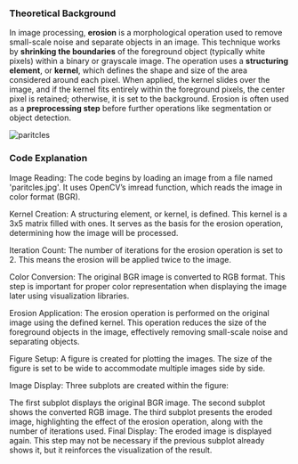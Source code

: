 ### Theoretical Background

In image processing, <b>erosion</b> is a morphological operation used to remove small-scale noise and separate objects in an image. This technique works by <b>shrinking the boundaries</b> of the foreground object (typically white pixels) within a binary or grayscale image. The operation uses a <b>structuring element</b>, or <b>kernel</b>, which defines the shape and size of the area considered around each pixel. When applied, the kernel slides over the image, and if the kernel fits entirely within the foreground pixels, the center pixel is retained; otherwise, it is set to the background. Erosion is often used as a <b>preprocessing step</b> before further operations like segmentation or object detection.

![paritcles](https://github.com/user-attachments/assets/88eee482-fc66-4f16-9cfa-83a1058446ec)

### Code Explanation

Image Reading: The code begins by loading an image from a file named 'paritcles.jpg'. It uses OpenCV’s imread function, which reads the image in color format (BGR).

Kernel Creation: A structuring element, or kernel, is defined. This kernel is a 3x5 matrix filled with ones. It serves as the basis for the erosion operation, determining how the image will be processed.

Iteration Count: The number of iterations for the erosion operation is set to 2. This means the erosion will be applied twice to the image.

Color Conversion: The original BGR image is converted to RGB format. This step is important for proper color representation when displaying the image later using visualization libraries.

Erosion Application: The erosion operation is performed on the original image using the defined kernel. This operation reduces the size of the foreground objects in the image, effectively removing small-scale noise and separating objects.

Figure Setup: A figure is created for plotting the images. The size of the figure is set to be wide to accommodate multiple images side by side.

Image Display: Three subplots are created within the figure:

The first subplot displays the original BGR image.
The second subplot shows the converted RGB image.
The third subplot presents the eroded image, highlighting the effect of the erosion operation, along with the number of iterations used.
Final Display: The eroded image is displayed again. This step may not be necessary if the previous subplot already shows it, but it reinforces the visualization of the result.
